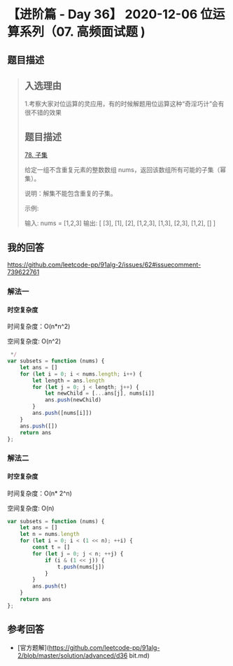 # 【进阶篇 - Day 36】 2020-12-06 位运算系列（07. 高频面试题 ) 

## 题目描述

> ## 入选理由
>
> 1.考察大家对位运算的灵应用，有的时候解题用位运算这种“奇淫巧计”会有很不错的效果
>
> ## 题目描述
>
> [78. 子集](https://leetcode-cn.com/problems/subsets/)
>
> 给定一组不含重复元素的整数数组 nums，返回该数组所有可能的子集（幂集）。
>
> 说明：解集不能包含重复的子集。
>
> 示例:
>
> 输入: nums = [1,2,3]
> 输出:
> [
> [3],
>  [1],
>  [2],
>  [1,2,3],
>  [1,3],
>  [2,3],
>  [1,2],
>  []
> ]

## 我的回答

https://github.com/leetcode-pp/91alg-2/issues/62#issuecomment-739622761

### 解法一

#### 时空复杂度

时间复杂度：O(n*n^2)

空间复杂度:   O(n^2)

```js
 */
var subsets = function (nums) {
    let ans = []
    for (let i = 0; i < nums.length; i++) {
        let length = ans.length
        for (let j = 0; j < length; j++) {
            let newChild = [...ans[j], nums[i]]
            ans.push(newChild)
        }
        ans.push([nums[i]])
    }
    ans.push([])
    return ans
};
```

### 解法二

#### 时空复杂度

时间复杂度：O(n* 2^n)

空间复杂度:   O(n)



```js
var subsets = function (nums) {
    let ans = []
    let n = nums.length
    for (let i = 0; i < (1 << n); ++i) {
        const t = []
        for (let j = 0; j < n; ++j) {
            if (i & (1 << j)) {
                t.push(nums[j])
            }
        }
        ans.push(t)
    }
    return ans
};
```



## 参考回答

- [官方题解](https://github.com/leetcode-pp/91alg-2/blob/master/solution/advanced/d36 bit.md)
